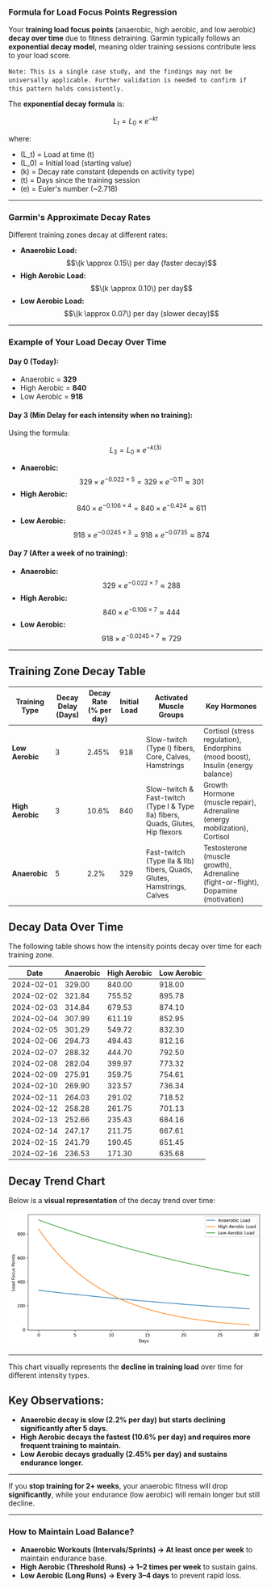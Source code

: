 ### **Formula for Load Focus Points Regression**  

Your **training load focus points** (anaerobic, high aerobic, and low aerobic) **decay over time** due to fitness detraining. Garmin typically follows an **exponential decay model**, meaning older training sessions contribute less to your load score. 

`Note: This is a single case study, and the findings may not be universally applicable. Further validation is needed to confirm if this pattern holds consistently.`

The **exponential decay formula** is:  

$$L_t = L_0 \times e^{-kt}$$

where:  
- \(L_t\) = Load at time \(t\)  
- \(L_0\) = Initial load (starting value)  
- \(k\) = Decay rate constant (depends on activity type)  
- \(t\) = Days since the training session  
- \(e\) = Euler's number (~2.718)  

---

### **Garmin's Approximate Decay Rates**  
Different training zones decay at different rates:  
- **Anaerobic Load:** $$\(k \approx 0.15\) per day (faster decay)$$
- **High Aerobic Load:** $$\(k \approx 0.10\) per day$$
- **Low Aerobic Load:** $$\(k \approx 0.07\) per day (slower decay)$$

---

### **Example of Your Load Decay Over Time**  

#### **Day 0 (Today):**  
- Anaerobic = **329**  
- High Aerobic = **840**  
- Low Aerobic = **918**  

#### **Day 3 (Min Delay for each intensity when no training):**  
Using the formula:  

$$L_3 = L_0 \times e^{-k(3)}$$

- **Anaerobic:**  
  $$329 \times e^{-0.022 \times 5} = 329 \times e^{-0.11} \approx 301$$
- **High Aerobic:**  
  $$840 \times e^{-0.106 \times 4} = 840 \times e^{-0.424} \approx 611$$
- **Low Aerobic:**  
  $$918 \times e^{-0.0245 \times 3} = 918 \times e^{-0.0735} \approx 874$$

#### **Day 7 (After a week of no training):**  
- **Anaerobic:**  
  $$329 \times e^{-0.022 \times 7} \approx 288$$
- **High Aerobic:**  
  $$840 \times e^{-0.106 \times 7} \approx 444$$
- **Low Aerobic:**  
  $$918 \times e^{-0.0245 \times 7} \approx 729$$

---

## **Training Zone Decay Table**

| **Training Type**  | **Decay Delay (Days)** | **Decay Rate (% per day)** | **Initial Load** | **Activated Muscle Groups** | **Key Hormones** |
|-------------------|------------------|------------------|----------------|-------------------------|----------------|
| **Low Aerobic**  | 3                | 2.45%            | 918            | Slow-twitch (Type I) fibers, Core, Calves, Hamstrings | Cortisol (stress regulation), Endorphins (mood boost), Insulin (energy balance) |
| **High Aerobic** | 3                | 10.6%            | 840            | Slow-twitch & Fast-twitch (Type I & Type IIa) fibers, Quads, Glutes, Hip flexors | Growth Hormone (muscle repair), Adrenaline (energy mobilization), Cortisol |
| **Anaerobic**    | 5                | 2.2%             | 329            | Fast-twitch (Type IIa & IIb) fibers, Quads, Glutes, Hamstrings, Calves | Testosterone (muscle growth), Adrenaline (fight-or-flight), Dopamine (motivation) |

## **Decay Data Over Time**

The following table shows how the intensity points decay over time for each training zone.

| **Date**     | **Anaerobic** | **High Aerobic** | **Low Aerobic** |
|-------------|--------------|----------------|---------------|
| 2024-02-01  | 329.00       | 840.00         | 918.00        |
| 2024-02-02  | 321.84       | 755.52         | 895.78        |
| 2024-02-03  | 314.84       | 679.53         | 874.10        |
| 2024-02-04  | 307.99       | 611.19         | 852.95        |
| 2024-02-05  | 301.29       | 549.72         | 832.30        |
| 2024-02-06  | 294.73       | 494.43         | 812.16        |
| 2024-02-07  | 288.32       | 444.70         | 792.50        |
| 2024-02-08  | 282.04       | 399.97         | 773.32        |
| 2024-02-09  | 275.91       | 359.75         | 754.61        |
| 2024-02-10  | 269.90       | 323.57         | 736.34        |
| 2024-02-11  | 264.03       | 291.02         | 718.52        |
| 2024-02-12  | 258.28       | 261.75         | 701.13        |
| 2024-02-13  | 252.66       | 235.43         | 684.16        |
| 2024-02-14  | 247.17       | 211.75         | 667.61        |
| 2024-02-15  | 241.79       | 190.45         | 651.45        |
| 2024-02-16  | 236.53       | 171.30         | 635.68        |

## **Decay Trend Chart**

Below is a **visual representation** of the decay trend over time:

![Decay-Rate](../images/load_decay_plot.png)

---
This chart visually represents the **decline in training load** over time for different intensity types.

## **Key Observations:**
- **Anaerobic decay is slow (2.2% per day) but starts declining significantly after 5 days.**
- **High Aerobic decays the fastest (10.6% per day) and requires more frequent training to maintain.**
- **Low Aerobic decays gradually (2.45% per day) and sustains endurance longer.**

---

If you **stop training for 2+ weeks**, your anaerobic fitness will drop **significantly**, while your endurance (low aerobic) will remain longer but still decline.  

---

### **How to Maintain Load Balance?**  
- **Anaerobic Workouts (Intervals/Sprints) → At least once per week** to maintain endurance base. 
- **High Aerobic (Threshold Runs) → 1–2 times per week** to sustain gains.  
- **Low Aerobic (Long Runs) →  Every 3–4 days** to prevent rapid loss. 
